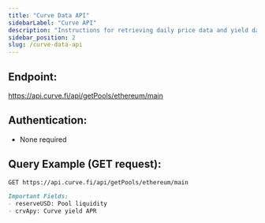 ```yaml
---
title: "Curve Data API"
sidebarLabel: "Curve API"
description: "Instructions for retrieving daily price data and yield data from Curve using free public APIs."
sidebar_position: 2
slug: /curve-data-api
---
```

## Endpoint:
https://api.curve.fi/api/getPools/ethereum/main

## Authentication:
- None required

## Query Example (GET request):
```bash
GET https://api.curve.fi/api/getPools/ethereum/main
```

```markdown
Important Fields:
- reserveUSD: Pool liquidity
- crvApy: Curve yield APR
```